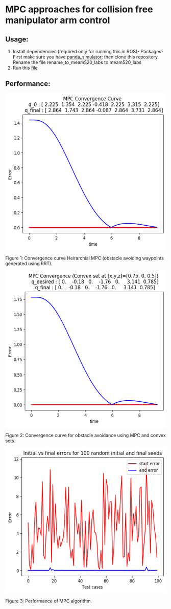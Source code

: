 # MPC approaches for collision free manipulator arm control

## Usage:
1) Install dependencies (required only for running this in ROS)-
Packages- First make sure you have [panda_simulator](https://github.com/justagist/panda_simulator/tree/noetic-devel); then clone this repository. Rename the file rename_to_meam520_labs to meam520_labs
2) Run this [file](/lib/convex_set/final_project.ipynb)

<!-- ![rrt_algo](imgs/rrt_algo.png) -->

## Performance:
<img src=imgs/convergence.png height="489" width="567" > <p></p>
Figure 1: Convergence curve Heirarchial MPC (obstacle avoiding waypoints generated using RRT).


<img src=imgs/convergence_convex_set.png height="489" width="567" > <p></p>
Figure 2: Convergence curve for obstacle avoidance using MPC and convex sets.


<img src=imgs/statistics.png height="453" width="563" > <p></p>
Figure 3: Performance of MPC algorithm.
